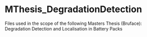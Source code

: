 # MThesis_DegradationDetection
Files used in the scope of the following Masters Thesis (Bruface): Degradation Detection and Localisation in Battery Packs
